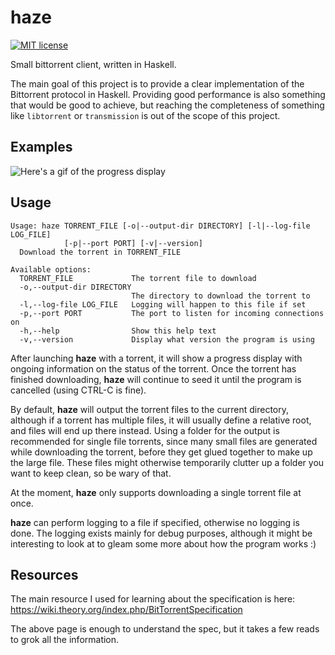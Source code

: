 # haze

[![MIT license](https://img.shields.io/badge/license-MIT-blue.svg)](https://github.com/cronokirby/haze/blob/master/LICENSE)

Small bittorrent client, written in Haskell.

The main goal of this project is to provide a clear implementation of the Bittorrent protocol
in Haskell. Providing good performance is also something that would be good to achieve, but reaching
the completeness of something like `libtorrent` or `transmission` is out of the scope of this project.

## Examples
![Here's a gif of the progress display](https://cdn.discordapp.com/attachments/251783968515555330/569967958118498395/Peek_2019-04-22_21-28.gif)

## Usage

```
Usage: haze TORRENT_FILE [-o|--output-dir DIRECTORY] [-l|--log-file LOG_FILE]
            [-p|--port PORT] [-v|--version]
  Download the torrent in TORRENT_FILE

Available options:
  TORRENT_FILE             The torrent file to download
  -o,--output-dir DIRECTORY
                           The directory to download the torrent to
  -l,--log-file LOG_FILE   Logging will happen to this file if set
  -p,--port PORT           The port to listen for incoming connections on
  -h,--help                Show this help text
  -v,--version             Display what version the program is using
```

After launching **haze** with a torrent, it will show a progress display with
ongoing information on the status of the torrent. Once the torrent has finished downloading,
**haze** will continue to seed it until the program is cancelled (using CTRL-C is fine).

By default, **haze** will output the torrent files to the current directory, although
if a torrent has multiple files, it will usually define a relative root, and files will
end up there instead. Using a folder for the output is recommended for single file torrents,
since many small files are generated while downloading the torrent, before they get glued
together to make up the large file. These files might otherwise temporarily clutter up
a folder you want to keep clean, so be wary of that.

At the moment, **haze** only supports downloading a single torrent file at once.

**haze** can perform logging to a file if specified, otherwise no logging is done.
The logging exists mainly for debug purposes, although it might be interesting to look
at to gleam some more about how the program works :)

## Resources
The main resource I used for learning about the specification is here:
https://wiki.theory.org/index.php/BitTorrentSpecification

The above page is enough to understand the spec, but it takes a few reads
to grok all the information.
